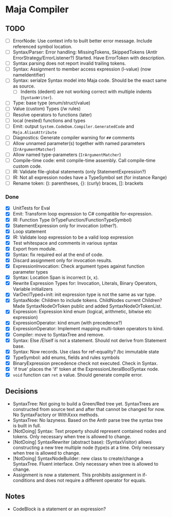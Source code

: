 ﻿# Maja Compiler

## TODO

- [ ] ErrorNode: Use context info to built better error message. Include referenced symbol location.
- [ ] Syntax/Parser: Error handling: MissingTokens, SkippedTokens (Antlr ErrorStrategy/ErrorListener?)
Started. Have ErrorToken with description.
- [ ] Syntax parsing does not report invalid trailing tokens.
- [ ] Syntax: Assignment to member access expression (l-value) (now nameIdentifier)
- [ ] Syntax: serialze Syntax model into Maja code. Should be the exact same as source.
    - [ ] Indents (dedent) are not working correct with multiple indents (`SyntaxWriter`).
- [ ] Type: base type (enum/struct/value)
- [ ] Value (custom) Types (/w rules)
- [ ] Resolve operators to functions (later)
- [ ] local (nested) functions and types
- [ ] Emit: output `System.CodeDom.Compiler.GeneratedCode` and `Maja.AliasAttribute`
- [ ] Diagnostics: Generate compiler warning for `##` comments
- [ ] Allow unnamed parameter(s) together with named parameters (`IrArgumentMatcher`)
- [ ] Allow named type-parameters (`IrArgumentMatcher`)
- [ ] Compile-time code: emit compile-time assembly. Call compile-time custom code.
- [ ] IR: Validate file-global statements (only StatementExpression?)
- [ ] IR: Not all expression nodes have a TypeSymbol set (for instance Range)
- [ ] Rename token: (): parentheses, {}: (curly) braces, []: brackets

### Done

- [x] UnitTests for Eval
- [x] Emit: Transform loop expression to C# compatible for-expression.
- [x] IR: Function Type (IrTypeFunction/FunctionTypeSymbol)
- [x] StatementExpression only for invocation (other?).
- [x] Loop statement
- [x] IR: Validate loop expression to be a valid loop expression
- [x] Test whitespace and comments in various syntax
- [x] Export from module.
- [x] Syntax: fix required eol at the end of code.
- [x] Discard assignment only for invocation results.
- [x] ExpressionInvocation: Check argument types against function parameter types
- [x] Syntax: Location Span is incorrect (x, x).
- [x] Rewrite Expression Types for: Invocation, Literals, Binary Operators, Variable initializers
- [x] VarDeclTyped+init: init expression type is not the same as var type.
- [x] SyntaxNode: Children to include tokens. ChildNodes current Children?
Made SyntaxNodeOrToken public and added SyntaxNodeOrTokenList.
- [x] Expression: Expression kind enum (logical, arithmetic, bitwise etc expression)
- [x] ExpressionOperator: kind enum (with precedence?)
- [x] ExpressionOperator: Implement mapping multi-token operators to kind.
- [x] Compiler: move to SyntaxTree and remove.
- [x] Syntax: Else /ElseIf is not a statement. Should not derive from Statement base.
- [x] Syntax: Now records. Use class for ref-equality? /bc immutable state
- [x] TypeSymbol: add enums, fields and rules symbols
- [x] BinaryExpression precedence check not executed. Check in Syntax.
- [x] 'if true' places the 'if' token at the ExpressionLiteralBoolSyntax node.
- [x] `void` function can `ret` a value. Should generate compile error.

## Decisions

- SyntaxTree: Not going to build a Green/Red tree yet.
SyntaxTrees are constructed from source text and after that cannot be changed for now.
No SyntaxFactory or WithXxxx methods.
- SyntaxTree: No lazyness.
Based on the Antlr parse tree the syntax tree is built in full.
- [NotDoing] Syntax: Text property should represent contained nodes and tokens.
Only necessary when tree is allowed to change.
- [NotDoing] SyntaxRewriter (abstract base): (SyntaxVisitor) allows constructing a new tree multiple node (type)s at a time.
Only necessary when tree is allowed to change.
- [NotDoing] SyntaxNodeBuilder: new class to create/change a SyntaxTree. Fluent interface.
Only necessary when tree is allowed to change.
- Assignment is now a statement. This prohibits assignment in if-conditions and does not require a different operator for equals.

## Notes

- CodeBlock is a statement or an expression?
